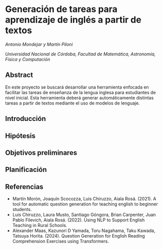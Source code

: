 # Generación de tareas para aprendizaje de inglés a partir de textos 
*Antonio Mondejar y Martín Piloni*

*Universidad Nacional de Córdoba, Facultad de Matemática, Astronomía, Física y Computación*

## Abstract

En este proyecto se buscará desarrollar una herramienta enfocada en facilitar las tareas de enseñanza de la lengua inglesa para estudiantes de nivel inicial. Esta herramienta deberá generar automáticamente distintas tareas a partir de textos mediante el uso de modelos de lenguaje. 

## Introducción

## Hipótesis

## Objetivos preliminares

## Planificación

## Referencias


* Martín Morón, Joaquín Scocozza, Luis Chiruzzo, Aiala Rosá. (2021). A tool for automatic question generation for teaching english to beginner students. 
* Luis Chiruzzo, Laura Musto, Santiago Góngora, Brian Carpenter, Juan Pablo Filevich, Aiala Rosá. (2022). Using NLP to Support English Teaching in Rural Schools.
* Alexander Maas, Kazunori D Yamada, Toru Nagahama, Taku Kawada, Tatsuya Horita. (2024). Question Generation for English Reading Comprehension Exercises using Transformers.